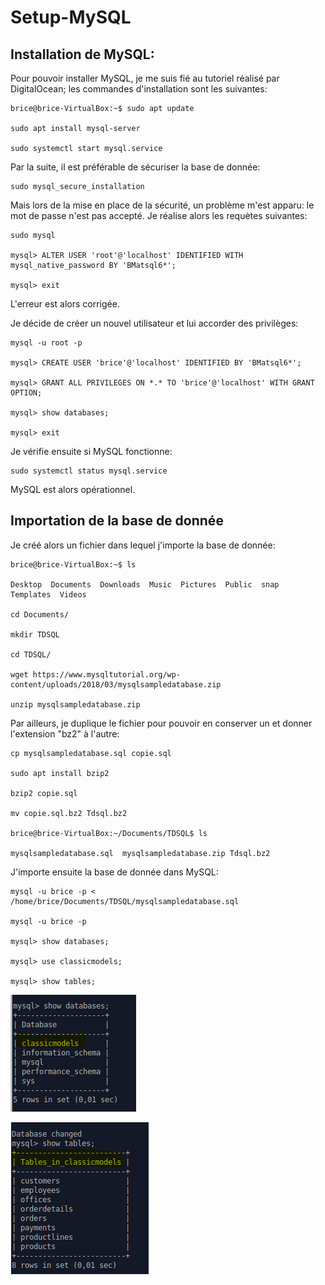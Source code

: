 # Setup-MySQL

## Installation de MySQL:

Pour pouvoir installer MySQL, je me suis fié au tutoriel réalisé par DigitalOcean; les commandes d'installation sont les suivantes:

```shell
brice@brice-VirtualBox:~$ sudo apt update

sudo apt install mysql-server

sudo systemctl start mysql.service
```

Par la suite, il est préférable de sécuriser la base de donnée:

````shell
sudo mysql_secure_installation
````

Mais lors de la mise en place de la sécurité, un problème m'est apparu: le mot de passe n'est pas accepté. Je réalise alors les requètes suivantes:

````
sudo mysql

mysql> ALTER USER 'root'@'localhost' IDENTIFIED WITH mysql_native_password BY 'BMatsql6*';

mysql> exit
````
L'erreur est alors corrigée.

Je décide de créer un nouvel utilisateur et lui accorder des privilèges:

````shell
mysql -u root -p

mysql> CREATE USER 'brice'@'localhost' IDENTIFIED BY 'BMatsql6*';

mysql> GRANT ALL PRIVILEGES ON *.* TO 'brice'@'localhost' WITH GRANT OPTION;

mysql> show databases;

mysql> exit
````

Je vérifie ensuite si MySQL fonctionne:

````shell
sudo systemctl status mysql.service
````

MySQL est alors opérationnel.

## Importation de la base de donnée

Je créé alors un fichier dans lequel j'importe la base de donnée:

````shell
brice@brice-VirtualBox:~$ ls

Desktop  Documents  Downloads  Music  Pictures  Public  snap  Templates  Videos

cd Documents/

mkdir TDSQL

cd TDSQL/

wget https://www.mysqltutorial.org/wp-content/uploads/2018/03/mysqlsampledatabase.zip

unzip mysqlsampledatabase.zip
````

Par ailleurs, je duplique le fichier pour pouvoir en conserver un et donner l'extension "bz2" à l'autre:

````shell
cp mysqlsampledatabase.sql copie.sql

sudo apt install bzip2

bzip2 copie.sql

mv copie.sql.bz2 Tdsql.bz2

brice@brice-VirtualBox:~/Documents/TDSQL$ ls

mysqlsampledatabase.sql  mysqlsampledatabase.zip Tdsql.bz2 
````

J'importe ensuite la base de donnée dans MySQL:

````shell
mysql -u brice -p < /home/brice/Documents/TDSQL/mysqlsampledatabase.sql

mysql -u brice -p

mysql> show databases;

mysql> use classicmodels;

mysql> show tables;
````

![image](Linux\Images\TDSQL.jpg)

![image](Linux\Images\TDSQL2.png)

